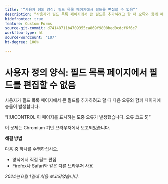 ```yaml
---
title: '“사용자 정의 양식: 필드 목록 페이지에서 필드를 편집할 수 없음”'
description: “사용자가 필드 목록 페이지에서 큰 필드를 추가하려고 할 때 오류와 함께 페이지에 충돌이 발생합니다. 해결 방법을 사용할 수 있습니다.”
hidefromtoc: true
feature: Custom Forms
source-git-commit: d74148711b4709355ca869f9808bed0cdcf6f6c7
workflow-type: ht
source-wordcount: '107'
ht-degree: 100%

---
```



# 사용자 정의 양식: 필드 목록 페이지에서 필드를 편집할 수 없음

사용자가 필드 목록 페이지에서 큰 필드를 추가하려고 할 때 다음 오류와 함께 페이지에 충돌이 발생합니다.

“[!UICONTROL 이 페이지를 표시하는 도중 오류가 발생했습니다. 오류 코드 5]”

이 문제는 Chromium 기반 브라우저에서 보고되었습니다.

**해결 방법**

다음 중 하나를 수행하십시오.

* 양식에서 직접 필드 편집
* Firefox나 Safari와 같은 다른 브라우저 사용

_2024년 6월 1일에 처음 보고되었습니다._
